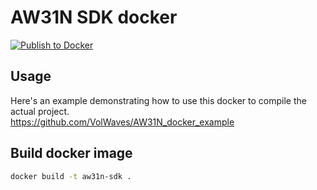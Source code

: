 # AW31N SDK docker

[![Publish to Docker](https://github.com/VolWaves/AW31N_SDK_docker/actions/workflows/publish.yml/badge.svg)](https://github.com/VolWaves/AW31N_SDK_docker/actions/workflows/publish.yml)

## Usage
Here's an example demonstrating how to use this docker to compile the actual project.  
https://github.com/VolWaves/AW31N_docker_example

## Build docker image

```bash
docker build -t aw31n-sdk .
```
